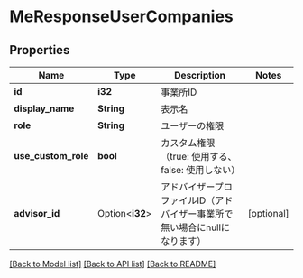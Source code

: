 # MeResponseUserCompanies

## Properties

Name | Type | Description | Notes
------------ | ------------- | ------------- | -------------
**id** | **i32** | 事業所ID | 
**display_name** | **String** | 表示名 | 
**role** | **String** | ユーザーの権限 | 
**use_custom_role** | **bool** | カスタム権限（true: 使用する、false: 使用しない） | 
**advisor_id** | Option<**i32**> | アドバイザープロファイルID（アドバイザー事業所で無い場合にnullになります） | [optional]

[[Back to Model list]](../README.md#documentation-for-models) [[Back to API list]](../README.md#documentation-for-api-endpoints) [[Back to README]](../README.md)


